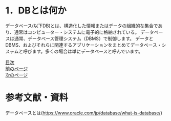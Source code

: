 # 1．DBとは何か

データベース(以下DB)とは、構造化した情報またはデータの組織的な集合であり、通常はコンピューター・システムに電子的に格納されている。
データベースは通常、データベース管理システム（DBMS）で制御します。
データとDBMS、およびそれらに関連するアプリケーションをまとめてデータベース・システムと呼びます。多くの場合は単にデータベースと呼んでいます。



[目次]()  
[前のページ]()  
[次のページ]()  
# 参考文献・資料
データベースとは(https://www.oracle.com/jp/database/what-is-database/)
